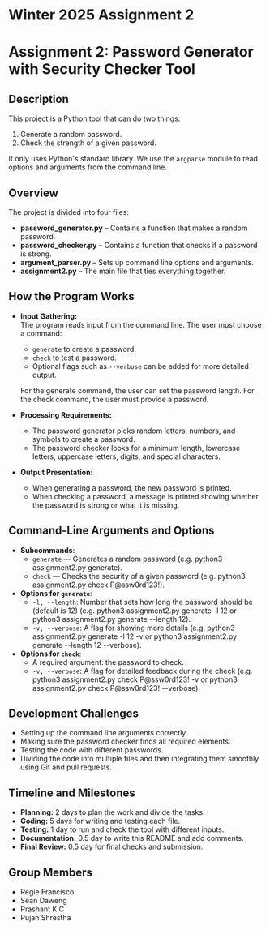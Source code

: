 # Winter 2025 Assignment 2

# Assignment 2: Password Generator with Security Checker Tool

## Description
This project is a Python tool that can do two things:
1. Generate a random password.
2. Check the strength of a given password.

It only uses Python's standard library. We use the `argparse` module to read options and arguments from the command line.

## Overview
The project is divided into four files:
- **password_generator.py** – Contains a function that makes a random password.
- **password_checker.py** – Contains a function that checks if a password is strong.
- **argument_parser.py** – Sets up command line options and arguments.
- **assignment2.py** – The main file that ties everything together.

## How the Program Works
- **Input Gathering:**  
  The program reads input from the command line. The user must choose a command:
  - `generate` to create a password.
  - `check` to test a password.
  - Optional flags such as `--verbose` can be added for more detailed output.
  
  For the generate command, the user can set the password length. For the check command, the user must provide a password.

- **Processing Requirements:**  
  - The password generator picks random letters, numbers, and symbols to create a password.
  - The password checker looks for a minimum length, lowercase letters, uppercase letters, digits, and special characters.

- **Output Presentation:**  
  - When generating a password, the new password is printed.
  - When checking a password, a message is printed showing whether the password is strong or what it is missing.

## Command-Line Arguments and Options
- **Subcommands**:
  - `generate` — Generates a random password (e.g. python3 assignment2.py generate).
  - `check` — Checks the security of a given password (e.g. python3 assignment2.py check P@ssw0rd123!).
- **Options for `generate`**:
  - `-l, --length`: Number that sets how long the password should be (default is 12) (e.g. python3 assignment2.py generate -l 12 or python3 assignment2.py generate --length 12).
  - `-v, --verbose`: A flag for showing more details (e.g. python3 assignment2.py generate -l 12 -v or python3 assignment2.py generate --length 12 --verbose).
- **Options for `check`**:
  - A required argument: the password to check.
  - `-v, --verbose`: A flag for detailed feedback during the check (e.g. python3 assignment2.py check P@ssw0rd123! -v or python3 assignment2.py check P@ssw0rd123! --verbose).

## Development Challenges
- Setting up the command line arguments correctly.
- Making sure the password checker finds all required elements.
- Testing the code with different passwords.
- Dividing the code into multiple files and then integrating them smoothly using Git and pull requests.

## Timeline and Milestones
- **Planning:** 2 days to plan the work and divide the tasks.
- **Coding:** 5 days for writing and testing each file.
- **Testing:** 1 day to run and check the tool with different inputs.
- **Documentation:** 0.5 day to write this README and add comments.
- **Final Review:** 0.5 day for final checks and submission.

## Group Members
- Regie Francisco
- Sean Daweng
- Prashant K C
- Pujan Shrestha
